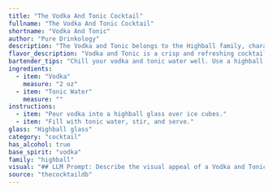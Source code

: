 ```yaml
---
title: "The Vodka And Tonic Cocktail"
fullname: "The Vodka And Tonic Cocktail"
shortname: "Vodka And Tonic"
author: "Pure Drinkology"
description: "The Vodka and Tonic belongs to the Highball family, characterized by its tall, ice-filled glass and simple mixing of spirits with a carbonated mixer. While its exact origin is debated, it likely emerged in the late 20th century as a straightforward and refreshing alternative to the Gin and Tonic. "
flavor_description: "Vodka and Tonic is a crisp and refreshing cocktail. The vodka provides a clean, neutral base, allowing the tonic water's bitter quinine flavor to shine. The carbonation adds a lively effervescence, making it a perfect thirst quencher. The sweetness of the tonic water balances the bitterness, creating a harmonious and well-rounded taste. "
bartender_tips: "Chill your vodka and tonic water well. Use a highball glass filled with ice. Pour vodka first, then tonic, creating a gentle fizz. Garnish with a lime wedge and a sprig of fresh mint for a refreshing touch. A citrus twist over the drink will also release aromatic oils for a richer experience.  "
ingredients:
  - item: "Vodka"
    measure: "2 oz"
  - item: "Tonic Water"
    measure: ""
instructions:
  - item: "Pour vodka into a highball glass over ice cubes."
  - item: "Fill with tonic water, stir, and serve."
glass: "Highball glass"
category: "cocktail"
has_alcohol: true
base_spirit: "vodka"
family: "highball"
visual: "## LLM Prompt: Describe the visual appeal of a Vodka and Tonic cocktail. Consider the following:* **Glass:**  The drink is served in a highball glass, typically filled with ice.  What does the ice look like?  * **Liquids:** Describe the clarity of the vodka and the color and fizziness of the tonic water. How do they interact visually? * **Garnish:** A typical garnish for this drink is a lime wedge. How does the lime's color and texture contrast with the rest of the drink? * **Overall Appearance:**  What is the overall impression of the cocktail? Is it refreshing, classic, simple?**Example Answer:**The Vodka and Tonic is a crisp and refreshing cocktail.  It's served in a tall glass, filled with clear, glistening ice cubes.  The vodka itself is crystal clear, while the tonic water creates a pale, effervescent layer, with tiny bubbles rising to the surface.  A vibrant lime wedge, with its glossy green skin and juicy pulp, adds a burst of color to the drink. The combination of clear, bubbly, and bright green creates a simple yet visually appealing cocktail, perfect for a hot summer day. "
source: "thecocktaildb"
---
```


